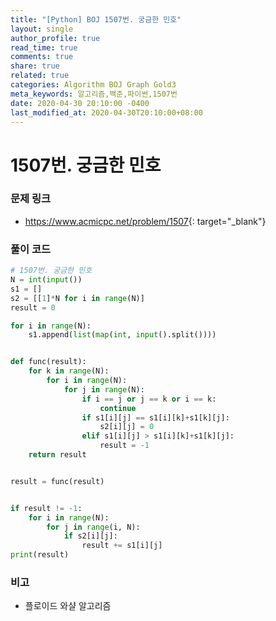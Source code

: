 ```yaml
---
title: "[Python] BOJ 1507번. 궁금한 민호"
layout: single
author_profile: true
read_time: true
comments: true
share: true
related: true
categories: Algorithm BOJ Graph Gold3
meta_keywords: 알고리즘,백준,파이썬,1507번
date: 2020-04-30 20:10:00 -0400
last_modified_at: 2020-04-30T20:10:00+08:00
---
```


# 1507번. 궁금한 민호

### 문제 링크

- <https://www.acmicpc.net/problem/1507>{: target="\_blank"}

### 풀이 코드

```python
# 1507번. 궁금한 민호
N = int(input())
s1 = []
s2 = [[1]*N for i in range(N)]
result = 0

for i in range(N):
    s1.append(list(map(int, input().split())))


def func(result):
    for k in range(N):
        for i in range(N):
            for j in range(N):
                if i == j or j == k or i == k:
                    continue
                if s1[i][j] == s1[i][k]+s1[k][j]:
                    s2[i][j] = 0
                elif s1[i][j] > s1[i][k]+s1[k][j]:
                    result = -1
    return result


result = func(result)


if result != -1:
    for i in range(N):
        for j in range(i, N):
            if s2[i][j]:
                result += s1[i][j]
print(result)


```

### 비고

- 플로이드 와샬 알고리즘
